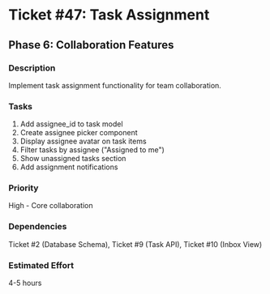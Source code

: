# Ticket #47: Task Assignment

## Phase 6: Collaboration Features

### Description

Implement task assignment functionality for team collaboration.

### Tasks

1. Add assignee_id to task model
2. Create assignee picker component
3. Display assignee avatar on task items
4. Filter tasks by assignee ("Assigned to me")
5. Show unassigned tasks section
6. Add assignment notifications

### Priority

High - Core collaboration

### Dependencies

Ticket #2 (Database Schema), Ticket #9 (Task API), Ticket #10 (Inbox View)

### Estimated Effort

4-5 hours

